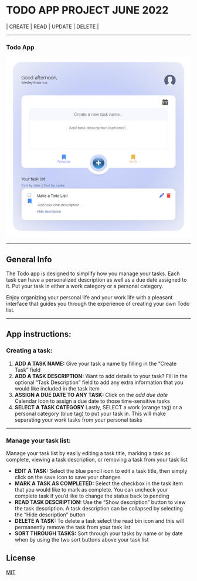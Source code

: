 # TODO APP PROJECT JUNE 2022

| CREATE | READ | UPDATE | DELETE |
*** 
### Todo App
![Image text](/Todo%20App%20Screenshot.png)
***
## General Info
The Todo app is designed to simplify how you manage your tasks. Each task can have a personalized description as well as a due date assigned to it. Put your task in either a work category or a personal category.

Enjoy organizing your personal life and your work life with a pleasant interface that guides you through the experience of creating your own Todo list.
*** 
## App instructions:

### Creating a task:
1.	**ADD A TASK NAME:**
Give your task a name by filling in the “Create Task” field
2.	**ADD A TASK DESCRIPTION:**
Want to add details to your task? Fill in the optional “Task Description” field to add any extra information that you would like included in the task item
3.	**ASSIGN A DUE DATE TO ANY TASK:**
Click on the _add due date_ Calendar Icon to assign a due date to those time-sensitive tasks
4.	**SELECT A TASK CATEGORY**
Lastly, SELECT a work (orange tag) or a personal category (blue tag) to put your task in. This will make separating your work tasks from your personal tasks
***
### Manage your task list:
Manage your task list by easily editing a task title, marking a task as complete, viewing a task description, or removing a task from your task list
* **EDIT A TASK:** Select the blue pencil icon to edit a task title, then simply click on the save icon to save your changes
* **MARK A TASK AS COMPLETED:** Select the checkbox in the task item that you would like to mark as complete. You can uncheck your complete task if you’d like to change the status back to pending
* **READ TASK DESCRIPTION:** Use the “Show description” button to view the task description. A task description can be collapsed by selecting the “Hide description” button
* **DELETE A TASK:** To delete a task select the read bin icon and this will permanently remove the task from your task list
* **SORT THROUGH TASKS:** Sort through your tasks by name or by date when by using the two sort buttons above your task list

## License
[MIT](https://choosealicense.com/licenses/mit/)